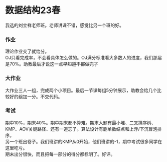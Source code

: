 # 数据结构23春
我选的刘立祥老师班。老师讲课不错，感觉比另一个班的好。  
### 作业
理论作业交了就给分。  
OJ只看完成率，不会看具体怎么做的。OJ满分标准看大多数人的进度，我们那届是70%。助教最后才说这一点~~早知道不都做完了~~  
### 大作业
大作业三人一组，完成两个小项目。最后一节课每组5分钟展示，助教会给几个比较好的组加一分。不交代码。  
### 考试
期中10%，期末40%。期中期末都不算难。期末大题有最小堆、二叉排序树、KMP、AOV关键路径、还有一道忘了。算法设计有删单数结点和上浮/下沉冒泡排序。  
另一个班出卷子。我们班讲的KMP从0开始，他们班讲的-1，期中考试很多同学在这里吃亏。  
期末出分很快，而且把每一部分的得分都标明了。好评。  
